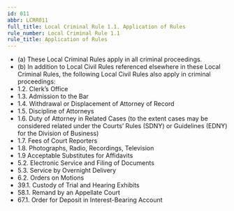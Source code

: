 ```yaml
---
id: 011
abbr: LCRR011
full_title: Local Criminal Rule 1.1. Application of Rules
rule_number: Local Criminal Rule 1.1
rule_title: Application of Rules
---
```


  * (a) These Local Criminal Rules apply in all criminal proceedings.
  * (b) In addition to Local Civil Rules referenced elsewhere in these Local Criminal Rules, the
following Local Civil Rules also apply in criminal proceedings:
  * 1.2. Clerk’s Office
  * 1.3. Admission to the Bar
  * 1.4. Withdrawal or Displacement of Attorney of Record
  * 1.5. Discipline of Attorneys
  * 1.6. Duty of Attorney in Related Cases (to the extent cases may be considered related under
the Courts’ Rules (SDNY) or Guidelines (EDNY) for the Division of Business)
  * 1.7. Fees of Court Reporters
  * 1.8. Photographs, Radio, Recordings, Television
  * 1.9 Acceptable Substitutes for Affidavits
  * 5.2. Electronic Service and Filing of Documents
  * 5.3. Service by Overnight Delivery
  * 6.2. Orders on Motions
  * 39.1. Custody of Trial and Hearing Exhibits
  * 58.1. Remand by an Appellate Court
  * 67.1. Order for Deposit in Interest-Bearing Account